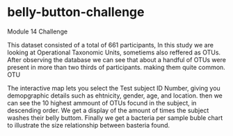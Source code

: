 # belly-button-challenge
Module 14 Challenge

This dataset consisted of a total of 661 participants, In this study we are looking at Operational Taxonomic Units, sometiems also reffered as OTUs. After observing the database we can see that about a handful of OTUs were present in more than two thirds of participants. making them quite common.
OTU

The interactive map lets you select the Test subject ID Number, giving you demopgraphic details such as ehtnicity, gender, age, and location. then we can see the 10 highest ammount of OTUs focund in the subject, in descending order. We get a display of the amount of times the subject washes their belly buttom. Finally we get a bacteria per sample buble chart to illustrate the size relationship between basteria found.